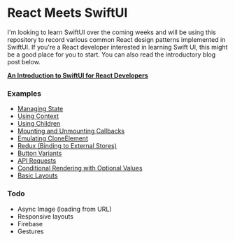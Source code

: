 # React Meets SwiftUI

I'm looking to learn SwiftUI over the coming weeks and will be using this repository to record various common React design patterns implemented in SwiftUI. If you're a React developer interested in learning Swift UI, this might be a good place for you to start. You can also read the introductory blog post below.

**[An Introduction to SwiftUI for React Developers](https://benmcmahen.com/swiftui-for-react-developers/)**

### Examples

- [Managing State](State.md)
- [Using Context](Context.md)
- [Using Children](Children.md)
- [Mounting and Unmounting Callbacks](ComponentDidMount.md)
- [Emulating CloneElement](CloneElement.md)
- [Redux (Binding to External Stores)](Redux.md)
- [Button Variants](StyleVariants.md)
- [API Requests](APIRequests.md)
- [Conditional Rendering with Optional Values](ConditionalRendering.md)
- [Basic Layouts](Layouts/Layouts.md)

### Todo

- Async Image (loading from URL)
- Responsive layouts
- Firebase
- Gestures
